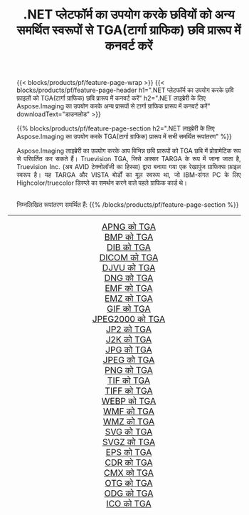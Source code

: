 ﻿---
title: .NET प्लेटफॉर्म का उपयोग करके छवियों को अन्य समर्थित स्वरूपों से TGA(टार्गा ग्राफिक) छवि प्रारूप में कनवर्ट करें 
weight: 3920
url: /hi/net/conversion/to/tga/ 
lang: hi
langdirlevel: 2
locales: zh-hans,ja,it,ru,de,es,fr,nl,id,lt,pl,pt,vi,tr,ko,zh-hant,ar,hi,th,sv,cs,uk,he
description: .NET लाइब्रेरी के लिए Aspose.Imaging का उपयोग करके अन्य समर्थित छवि प्रारूपों से TGA(टार्गा ग्राफिक) में कनवर्ट करना आसान है
---

{{< blocks/products/pf/feature-page-wrap >}}
{{< blocks/products/pf/feature-page-header h1=".NET प्लेटफॉर्म का उपयोग करके छवि फ़ाइलों को TGA(टार्गा ग्राफिक) छवि प्रारूप में कनवर्ट करें" h2=".NET लाइब्रेरी के लिए Aspose.Imaging का उपयोग करके अन्य प्रारूपों से टार्गा ग्राफिक प्रारूप में कनवर्ट करें" downloadText="डाउनलोड" >}}


{{% blocks/products/pf/feature-page-section  h2=".NET लाइब्रेरी के लिए Aspose.Imaging का उपयोग करके TGA(टार्गा ग्राफिक) प्रारूप में सभी समर्थित रूपांतरण" %}}
<p align=justify>Aspose.Imaging लाइब्रेरी का उपयोग करके आप विभिन्न छवि प्रारूपों को TGA छवि में प्रोग्रामेटिक रूप से परिवर्तित कर सकते हैं। Truevision TGA, जिसे अक्सर TARGA के रूप में जाना जाता है, Truevision Inc. (अब AVID टेक्नोलॉजी का हिस्सा) द्वारा बनाया गया एक रेखापुंज ग्राफिक्स फ़ाइल स्वरूप है। यह TARGA और VISTA बोर्डों का मूल स्वरूप था, जो IBM-संगत PC के लिए Highcolor/truecolor डिस्प्ले का समर्थन करने वाले पहले ग्राफिक कार्ड थे।</p>
<br/>
निम्नलिखित रूपांतरण समर्थित हैं:
{{% /blocks/products/pf/feature-page-section %}}
<div class="container-fluid productfamilypage bg-gray">
    <div class="convertypes bg-gray agp-content section">
        <div class="container">
		<hr style="margin-left:-20px;"/>
		<div class="row other-converters" style="gap: 10px;font-size: 19px;text-align:center;">
		    <div class='col-md-2 other-converter remove-lp remove-rp'><a href="/imaging/hi/net/conversion/apng-to-tga/" style="padding:15px;">APNG को TGA</a></div>
<div class='col-md-2 other-converter remove-lp remove-rp'><a href="/imaging/hi/net/conversion/bmp-to-tga/" style="padding:15px;">BMP को TGA</a></div>
<div class='col-md-2 other-converter remove-lp remove-rp'><a href="/imaging/hi/net/conversion/dib-to-tga/" style="padding:15px;">DIB को TGA</a></div>
<div class='col-md-2 other-converter remove-lp remove-rp'><a href="/imaging/hi/net/conversion/dicom-to-tga/" style="padding:15px;">DICOM को TGA</a></div>
<div class='col-md-2 other-converter remove-lp remove-rp'><a href="/imaging/hi/net/conversion/djvu-to-tga/" style="padding:15px;">DJVU को TGA</a></div>
<div class='col-md-2 other-converter remove-lp remove-rp'><a href="/imaging/hi/net/conversion/dng-to-tga/" style="padding:15px;">DNG को TGA</a></div>
<div class='col-md-2 other-converter remove-lp remove-rp'><a href="/imaging/hi/net/conversion/emf-to-tga/" style="padding:15px;">EMF को TGA</a></div>
<div class='col-md-2 other-converter remove-lp remove-rp'><a href="/imaging/hi/net/conversion/emz-to-tga/" style="padding:15px;">EMZ को TGA</a></div>
<div class='col-md-2 other-converter remove-lp remove-rp'><a href="/imaging/hi/net/conversion/gif-to-tga/" style="padding:15px;">GIF को TGA</a></div>
<div class='col-md-2 other-converter remove-lp remove-rp'><a href="/imaging/hi/net/conversion/jpeg2000-to-tga/" style="padding:15px;">JPEG2000 को TGA</a></div>
<div class='col-md-2 other-converter remove-lp remove-rp'><a href="/imaging/hi/net/conversion/jp2-to-tga/" style="padding:15px;">JP2 को TGA</a></div>
<div class='col-md-2 other-converter remove-lp remove-rp'><a href="/imaging/hi/net/conversion/j2k-to-tga/" style="padding:15px;">J2K को TGA</a></div>
<div class='col-md-2 other-converter remove-lp remove-rp'><a href="/imaging/hi/net/conversion/jpg-to-tga/" style="padding:15px;">JPG को TGA</a></div>
<div class='col-md-2 other-converter remove-lp remove-rp'><a href="/imaging/hi/net/conversion/jpeg-to-tga/" style="padding:15px;">JPEG को TGA</a></div>
<div class='col-md-2 other-converter remove-lp remove-rp'><a href="/imaging/hi/net/conversion/png-to-tga/" style="padding:15px;">PNG को TGA</a></div>
<div class='col-md-2 other-converter remove-lp remove-rp'><a href="/imaging/hi/net/conversion/tif-to-tga/" style="padding:15px;">TIF को TGA</a></div>
<div class='col-md-2 other-converter remove-lp remove-rp'><a href="/imaging/hi/net/conversion/tiff-to-tga/" style="padding:15px;">TIFF को TGA</a></div>
<div class='col-md-2 other-converter remove-lp remove-rp'><a href="/imaging/hi/net/conversion/webp-to-tga/" style="padding:15px;">WEBP को TGA</a></div>
<div class='col-md-2 other-converter remove-lp remove-rp'><a href="/imaging/hi/net/conversion/wmf-to-tga/" style="padding:15px;">WMF को TGA</a></div>
<div class='col-md-2 other-converter remove-lp remove-rp'><a href="/imaging/hi/net/conversion/wmz-to-tga/" style="padding:15px;">WMZ को TGA</a></div>
<div class='col-md-2 other-converter remove-lp remove-rp'><a href="/imaging/hi/net/conversion/svg-to-tga/" style="padding:15px;">SVG को TGA</a></div>
<div class='col-md-2 other-converter remove-lp remove-rp'><a href="/imaging/hi/net/conversion/svgz-to-tga/" style="padding:15px;">SVGZ को TGA</a></div>
<div class='col-md-2 other-converter remove-lp remove-rp'><a href="/imaging/hi/net/conversion/eps-to-tga/" style="padding:15px;">EPS को TGA</a></div>
<div class='col-md-2 other-converter remove-lp remove-rp'><a href="/imaging/hi/net/conversion/cdr-to-tga/" style="padding:15px;">CDR को TGA</a></div>
<div class='col-md-2 other-converter remove-lp remove-rp'><a href="/imaging/hi/net/conversion/cmx-to-tga/" style="padding:15px;">CMX को TGA</a></div>
<div class='col-md-2 other-converter remove-lp remove-rp'><a href="/imaging/hi/net/conversion/otg-to-tga/" style="padding:15px;">OTG को TGA</a></div>
<div class='col-md-2 other-converter remove-lp remove-rp'><a href="/imaging/hi/net/conversion/odg-to-tga/" style="padding:15px;">ODG को TGA</a></div>
<div class='col-md-2 other-converter remove-lp remove-rp'><a href="/imaging/hi/net/conversion/ico-to-tga/" style="padding:15px;">ICO को TGA</a></div>
                </div>
        </div>
    </div>
</div>
<br/>


